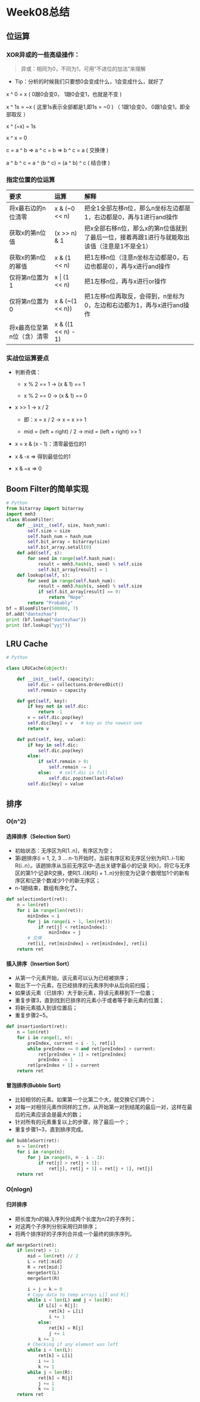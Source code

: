 # Week08总结
## 位运算
### XOR异或的一些高级操作：
> 异或：相同为0，不同为1，可用“不进位的加法”来理解

* Tip：分析的时候我们只要想0会变成什么，1会变成什么，就好了

x ^ 0 = x ( 0跟0会变0， 1跟0会变1，也就是不变 )

x ^ 1s = ~x ( 这里1s表示全部都是1,即1s = ~0 ) （ 1跟1会变0， 0跟1会变1，即全部取反 ）

x ^ (~x) = 1s

x ^ x = 0

c = a ^ b => a ^ c = b => b ^ c = a ( 交换律 )

a ^ b ^ c = a ^ (b ^ c) = (a ^ b) ^ c ( 结合律 )

### 指定位置的位运算

| 要求 | 运算 | 解释 |
|:---|:-----|:---|
| 将x最右边的n位清零 | x & (~0 << n) | 把全1全部左移n位，那么n坐标左边都是1，右边都是0，再与1进行and操作
| 获取x的第n位值 | (x >> n) & 1 | 把x全部右移n位，那么x的第n位值就到了最后一位，接着再跟1进行与就能取出该值（注意是1不是全1）
| 获取x的第n位的幂值 | x & (1 << n) | 把1左移n位（注意n坐标左边都是0，右边也都是0），再与x进行and操作
| 仅将第n位置为1 | x \| (1 << n)| 把1左移n位，再与x进行or操作
| 仅将第n位置为0 | x & (~(1 << n)) | 把1左移n位再取反，会得到，n坐标为0，左边和右边都为1，再与x进行and操作
| 将x最高位至第n位（含）清零 | x & ((1 << n) - 1)

### 实战位运算要点
* 判断奇偶：

    * x % 2 == 1 -> (x & 1) == 1

    * x % 2 == 0 -> (x & 1) == 0

* x >> 1 -> x / 2

    * 即：x = x / 2 -> x = x >> 1

    * mid = (left + right) / 2 -> mid = (left + right) >> 1

* x = x & (x - 1)：清零最低位的1

* x & -x => 得到最低位的1

* x & ~x => 0

## Boom Filter的简单实现
```python
# Python
from bitarray import bitarray
import mmh3
class BloomFilter:
	def __init__(self, size, hash_num):
		self.size = size
		self.hash_num = hash_num
		self.bit_array = bitarray(size)
		self.bit_array.setall(0)
	def add(self, s):
		for seed in range(self.hash_num):
			result = mmh3.hash(s, seed) % self.size
			self.bit_array[result] = 1
	def lookup(self, s):
		for seed in range(self.hash_num):
			result = mmh3.hash(s, seed) % self.size
			if self.bit_array[result] == 0:
				return "Nope"
		return "Probably"
bf = BloomFilter(500000, 7)
bf.add("dantezhao")
print (bf.lookup("dantezhao"))
print (bf.lookup("yyj"))
```

## LRU Cache
```python
# Python

class LRUCache(object):

	def __init__(self, capacity):
		self.dic = collections.OrderedDict()
		self.remain = capacity

	def get(self, key):
		if key not in self.dic:
			return -1
		v = self.dic.pop(key)
		self.dic[key] = v   # key as the newest one
		return v

	def put(self, key, value):
		if key in self.dic:
			self.dic.pop(key)
		else:
			if self.remain > 0:
				self.remain -= 1
			else:   # self.dic is full
				self.dic.popitem(last=False)
		self.dic[key] = value
```

## 排序
### O(n^2)
#### 选择排序（Selection Sort）
* 初始状态：无序区为R[1..n]，有序区为空；
* 第i趟排序(i = 1, 2, 3 … n-1)开始时，当前有序区和无序区分别为R[1..i-1]和R(i..n）。该趟排序从当前无序区中-选出关键字最小的记录 R[k]，将它与无序区的第1个记录R交换，使R[1..i]和R[i + 1..n)分别变为记录个数增加1个的新有序区和记录个数减少1个的新无序区；
* n-1趟结束，数组有序化了。
```python
def selectionSort(ret):
    n = len(ret)
    for i in range(len(ret)):
        minIndex = i
        for j in range(i + 1, len(ret)):
            if ret[j] < ret[minIndex]:
                minIndex = j
        # 交换
        ret[i], ret[minIndex] = ret[minIndex], ret[i]
    return ret
```

#### 插入排序（Insertion Sort）
* 从第一个元素开始，该元素可以认为已经被排序；
* 取出下一个元素，在已经排序的元素序列中从后向前扫描；
* 如果该元素（已排序）大于新元素，将该元素移到下一位置；
* 重复步骤3，直到找到已排序的元素小于或者等于新元素的位置；
* 将新元素插入到该位置后；
* 重复步骤2~5。
```python
def insertionSort(ret):
    n = len(ret)
    for i in range(1, n):
        preIndex, current = i - 1, ret[i]
        while preIndex >= 0 and ret[preIndex] > current:
            ret[preIndex + 1] = ret[preIndex]
            preIndex -= 1
        ret[preIndex + 1] = current
    return ret
```

#### 冒泡排序(Bubble Sort)
* 比较相邻的元素。如果第一个比第二个大，就交换它们两个；
* 对每一对相邻元素作同样的工作，从开始第一对到结尾的最后一对，这样在最后的元素应该会是最大的数；
* 针对所有的元素重复以上的步骤，除了最后一个；
* 重复步骤1~3，直到排序完成。
```python
def bubbleSort(ret):
    n = len(ret)
    for i in range(n):
        for j in range(0, n - i - 1):
            if ret[j] > ret[j + 1]:
                ret[j], ret[j + 1] = ret[j + 1], ret[j]
    return ret
```
### O(nlogn)
#### 归并排序
* 把长度为n的输入序列分成两个长度为n/2的子序列；
* 对这两个子序列分别采用归并排序；
* 将两个排序好的子序列合并成一个最终的排序序列。
```python
def mergeSort(ret):
    if len(ret) > 1:
        mid = len(ret) // 2
        L = ret[:mid]
        R = ret[mid:]
        mergeSort(L)
        mergeSort(R)

        i = j = k = 0
        # Copy data to temp arrays L[] and R[]
        while i < len(L) and j < len(R):
            if L[i] < R[j]:
                ret[k] = L[i]
                i += 1
            else:
                ret[k] = R[j]
                j += 1
            k += 1
        # Checking if any element was left
        while i < len(L):
            ret[k] = L[i]
            i += 1
            k += 1
        while j < len(R):
            ret[k] = R[j]
            j += 1
            k += 1
    return ret
```